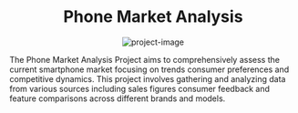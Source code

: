<h1 align="center" id="title">Phone Market Analysis</h1>

<p align="center"><img src="https://socialify.git.ci/malothu-sagar/phone-market-analysis/image?language=1&amp;owner=1&amp;name=1&amp;stargazers=1&amp;theme=Light" alt="project-image"></p>

<p id="description">The Phone Market Analysis Project aims to comprehensively assess the current smartphone market focusing on trends consumer preferences and competitive dynamics. This project involves gathering and analyzing data from various sources including sales figures consumer feedback and feature comparisons across different brands and models.</p>
